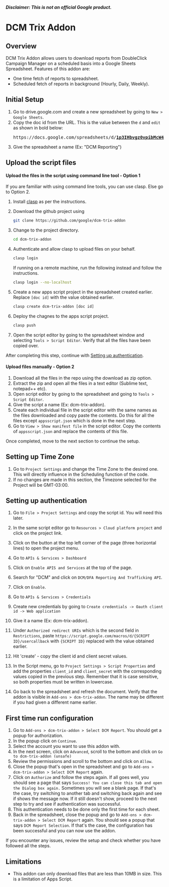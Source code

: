 **_Disclaimer: This is not an official Google product._**

# DCM Trix Addon

## Overview

DCM Trix Addon allows users to download reports from DoubleClick Campaign
Manager on a scheduled basis into a Google Sheets Spreadsheet. Features of this
addon are:

-   One time fetch of reports to spreadsheet.
-   Scheduled fetch of reports in background (Hourly, Daily, Weekly).

## Initial Setup

1.  Go to drive.google.com and create a new spreadsheet by going to `New >
    Google Sheets`.
1.  Copy the doc id from the URL. This is the value between the `d` and `edit` as shown in bold below:
    <pre>https://docs.google.com/spreadsheets/d/<b><u>1p3IHbvgz0vpibMcW47HfzYijl4sLnECKVYist3ByZXU</u></b>/edit#gid=0</pre>
1.  Give the spreadsheet a name (Ex: "DCM Reporting")

## Upload the script files

#### Upload the files in the script using command line tool - Option 1

If you are familiar with using command line tools, you can use clasp. Else go to
Option 2.

1.  Install [clasp](https://developers.google.com/apps-script/guides/clasp) as
    per the instructions.
1.  Download the github project using

    ```bash
    git clone https://github.com/google/dcm-trix-addon
    ```

1.  Change to the project directory.

    ```bash
    cd dcm-trix-addon
    ```

1.  Authenticate and allow clasp to upload files on your behalf.

    ```bash
    clasp login
    ```

    If running on a remote machine, run the following instead and follow the
    instructions.

    ```bash
    clasp login --no-localhost
    ```

1.  Create a new apps script project in the spreadsheet created earlier. Replace
    `[doc id]` with the value obtained earlier.

    ```bash
    clasp create dcm-trix-addon [doc id]
    ```

1.  Deploy the chagnes to the apps script project.

    ```bash
    clasp push
    ```

1.  Open the script editor by going to the spreadsheet window and selecting
    `Tools > Script Editor`. Verify that all the files have been copied over.

After completing this step, continue with [Setting up
authentication](#setting-up-authentication).

#### Upload files manually - Option 2

1.  Download all the files in the repo using the download as zip option.
1.  Extract the zip and open all the files in a text editor (Sublime text,
    notepad++ etc).
1.  Open script editor by going to the spreadsheet and going to `Tools > Script
    Editor`.
1.  Give the script a name (Ex: dcm-trix-addon).
1.  Create each individual file in the script editor with the same names as the
    files downloaded and copy paste the contents. Do this for all the files
    except `appsscript.json` which is done in the next step.
1.  Go to `View > Show manifest file` in the script editor. Copy the contents of
    `appsscript.json` and replace the contents of this file.

Once completed, move to the next section to continue the setup.

## Setting up Time Zone

1. Go to `Project Settings` and change the Time Zone to the desired one. This will directly influence in the Scheduling function of the code.
1. If no changes are made in this section, the Timezone selected for the Project will be GMT-03:00.

## Setting up authentication

1.  Go to `File > Project Settings` and copy the script id. You will need this
    later.
1.  In the same script editor go to `Resources > Cloud platform project` and
    click on the project link.
1.  Click on the button at the top left corner of the page (three horizontal
    lines) to open the project menu.
1.  Go to `APIs & Services > Dashboard`
1.  Click on `Enable APIS and Services` at the top of the page.
1.  Search for "DCM" and click on `DCM/DFA Reporting And Trafficking API`.
1.  Click on `Enable`.
1.  Go to `APIs & Services > Credentials`
1.  Create new credentials by going to `Create credentials -> Oauth client id ->
    Web application`
1.  Give it a name (Ex: dcm-trix-addon).
1.  Under `Authorized redirect URIs` which is the second field in
    `Restrictions`, paste `https://script.google.com/macros/d/{SCRIPT
    ID}/usercallback` with `{SCRIPT ID}` replaced with the value obtained
    earlier.
1.  Hit 'create' - copy the client id and client secret values.

1.  In the Script menu, go to `Project Settings > Script Properties` and add the properties `client_id` and `client_secret` with the corresponding values copied in the previous step. Remember that it is case sensitive, so both properties must be written in lowercase.

1.  Go back to the spreadsheet and refresh the document. Verify that the addon
    is visible in `Add-ons > dcm-trix-addon`. The name may be different if you
    had given a different name earlier.

## First time run configuration

1.  Go to `Add-ons > dcm-trix-addon > Select DCM Report`. You should get a popup
    for authorization.
1.  In the popup click on `Continue`.
1.  Select the account you want to use this addon with.
1.  In the next screen, click on `Advanced`, scroll to the bottom and click on
    `Go to dcm-trix-addon (unsafe)`
1.  Review the permissions and scroll to the bottom and click on `Allow`.
1.  Close the popup that's open in the spreadsheet and go to `Add-ons >
    dcm-trix-addon > Select DCM Report` again.
1.  Click on `Authorize` and follow the steps again. If all goes well, you
    should see a page that says `Success! You can close this tab and open the
    Dialog box again.` Sometimes you will see a blank page. If that's the case,
    try switching to another tab and switching back again and see if shows the
    message now. If it still doesn't show, proceed to the next step to try and
    see if authentication was successful.
1.  This authentication needs to be done only the first time for each sheet.
1.  Back in the spreadsheet, close the popup and go to `Add-ons >
    dcm-trix-addon > Select DCM Report` again. You should see a popup that says
    `DCM Report Selection`. If that's the case, the configuration has been
    successful and you can now use the addon.

If you encounter any issues, review the setup and check whether you have
followed all the steps.

## Limitations

-   This addon can only download files that are less than 10MB in size. This is
    a limitation of Apps Script.
